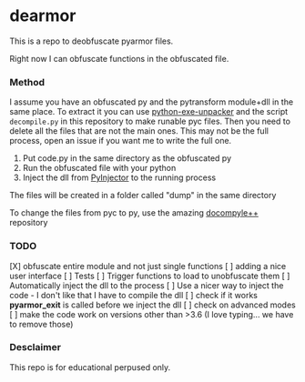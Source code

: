 # dearmor
This is a repo to deobfuscate pyarmor files.

Right now I can obfuscate functions in the obfuscated file.

### Method
I assume you have an obfuscated py and the pytransform module+dll in the same place. To extract it you can use [python-exe-unpacker](https://github.com/countercept/python-exe-unpacker) and the script `decompile.py` in this repository to make runable pyc files. Then you need to delete all the files that are not the main ones. This may not be the full process, open an issue if you want me to write the full one.

1. Put code.py in the same directory as the obfuscated py
1. Run the obfuscated file with your python
1. Inject the dll from [PyInjector](https://github.com/call-042PE/PyInjector) to the running process

The files will be created in a folder called "dump" in the same directory

To change the files from pyc to py, use the amazing [docompyle++](https://github.com/zrax/pycdc) repository

### TODO
[X] obfuscate entire module and not just single functions
[ ] adding a nice user interface
[ ] Tests
[ ] Trigger functions to load to unobfuscate them
[ ] Automatically inject the dll to the process
[ ] Use a nicer way to inject the code - I don't like that I have to compile the dll
[ ] check if it works __pyarmor_exit__ is called before we inject the dll
[ ] check on advanced modes
[ ] make the code work on versions other than >3.6 (I love typing... we have to remove those)


### Desclaimer
This repo is for educational perpused only.